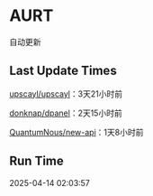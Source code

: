 # AURT

自动更新


## Last Update Times

[upscayl/upscayl](https://github.com/upscayl/upscayl)：3天21小时前

[donknap/dpanel](https://github.com/donknap/dpanel)：2天15小时前

[QuantumNous/new-api](https://github.com/QuantumNous/new-api)：1天8小时前


## Run Time
2025-04-14 02:03:57
